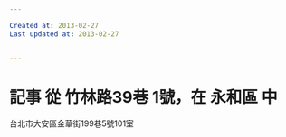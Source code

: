 ```yaml
---

Created at: 2013-02-27
Last updated at: 2013-02-27


---
```


# 記事 從 竹林路39巷 1號，在 永和區 中


台北市大安區金華街199巷5號101室

